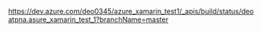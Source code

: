 https://dev.azure.com/deo0345/azure_xamarin_test1/_apis/build/status/deoatpna.asure_xamarin_test_1?branchName=master

